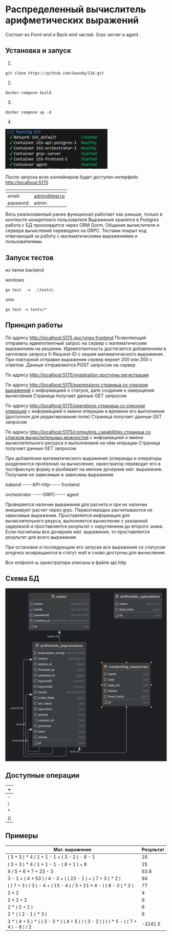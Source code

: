 # Распределенный вычислитель арифметических выражений

Состоит из Front-end и Back-end частей. Grpc server и agent .

## Установка и запуск
1. 
```
git clone https://github.com/Saundq/216.git
```
2. 
```
docker-compose build
```
3. 
```
docker compose up -d
```
4. 
![img.png](23kjh2jk4h.PNG)

После запуска всех контейнеров будет доступен интерфейс
[http://localhost:5175](http://localhost:5175/)

| <!-- -->  | <!-- -->      |
|:----------|:--------------|
| email:    | admin@test.ru |
| password: | admin         |

Весь реализованный ранее функционал работает как раньше, только в контексте конкретного пользователя
Выражения хранятся в Postgres работа с БД произовдится через ORM Gorm.
Общение вычислителя и сервера вычислений переведено на GRPC.
Тестами покрыт код отвечающий за работу с математическими выражениями и пользователями.


## Запуск тестов
 
из папки backend 

windows
```
go test  -v  .\tests\
```
unix
```
go test -v tests/* 
```

## Принцип работы
По адресу [http://localhost:5175 доступен frontend](http://localhost:5175/)
Позволяющий отправить идемпотентный запрос на сервер с математическим выражением на решение. Идемпотентность достигается добавлением в заголовок запроса X-Request-ID с хешем математического выражения. При повторной отправке выражения сервер вернет 200 или 200 с ответом.
Данные отправляются POST запросом на сервер

По адресу [http://localhost:5175/registration доступна регистрация ](http://localhost:5175/registration)

По адресу [http://localhost:5175/expressions cтраница со списком выражений](http://localhost:5175/expressions) с информацией о
статусе, дате создания и заверщения вычисления
Страница получает данные GET запросом

По адресу [http://localhost:5175/operations cтраница со списком операций](http://localhost:5175/operations) с информацией о имени операции и времени его выполнения (доступное для редактирования поле)
Страница получает данные GET запросом

По адресу [http://localhost:5175/computing_capabilities страница со списком вычислительных можностей](http://localhost:5175/computing_capabilities) с информацией о имени вычислительного ресурса и выполняемой на нём операции
Страница получает данные GET запросом


При добавлении математического выражения (операнды и операторы разделяются пробелом) на вычисление, оркестратор переводит его в постфиксную форму и разбивает на мелкие дочерние мат. выражения. Получаем не зависимые и зависимы выражения.

  
   bakend           -----API-http-----  frontend


   orchestrator     -----GRPC-----      agent

Проверяется наличие выражения для расчета и при их наличии инициирует расчет через grpc.  Первоочередно расчитываются не зависимые выражения. Проставляется информация для вычислительного реурса, выполняется вычисление с указанной задержкой и проставляется результат c округлением до второго знака. Если посчитаны все дочерние мат. выражения, то проставляется результат для всего выражения.


При остановке и последующем его запуске все выражения со статусом progress возвращаются в статут wait и сново доступны для вычисления. 

Все endpoint-ы оркестратора описаны в файле api.http

## Схема БД
![img.png](img.png)

## Доступные операции

| + |
|-| 
| - |
| / |
| * |
| () |

## Примеры

| Мат. выражение                                                                        | Результат |
|---------------------------------------------------------------------------------------|-----------|
| ( 3 + 3 ) * 4 / 1 + 1 - 1 + ( 3 - 2 ) - 8 - 1                                         | 16        |
| ( 3 + 3 ) * 4 / 1 + 1 - 1 - ( 6 + 1 ) + 8                                             | 25        |
| 9 / 5 + 6 * 7 + 23 - 3                                                                | 63.8      |
| 3 - 1 + ( 4 * 53 ) / 4 - 3 + ( ( 23 - 1 ) + ( 7 + 3 ) * 2 )                           | 94        |        
| ( ( 7 + 3 ) / 3 ) - 4 + ( 15 - 4 ) / 3 + 21 * 4 - ( ( 8 - 3 ) * 2 )                   | 77        |        
| 2 * 2                                                                                 | 4         |         
| 2 * 2 + 2                                                                             | 6         |         
| 2 * ( 2 + 1 )                                                                         | 6         |         
| 2 * ( ( 2 - 1 ) * 3 )                                                                 | 6         |
| 3 * ( 4 + 5 ) * ( ( 3 - 3 * ( ( 4 + 5 ) / ( 3 - 2 ) ) ) ) * 5 - ( ( 7 + 4 ) - 8 ) / 2 | -3241.5   |
